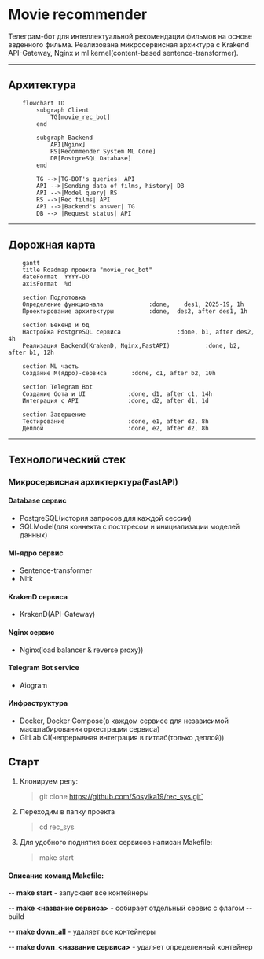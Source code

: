 # Movie recommender

Телеграм-бот для интеллектуальной рекомендации фильмов на основе ввденного фильма. Реализована микросервисная архиктура с Krakend API-Gateway, Nginx и ml kernel(content-based sentence-transformer).

---

## Архитектура

```mermaid
    flowchart TD
        subgraph Client
            TG[movie_rec_bot]
        end

        subgraph Backend
            API[Nginx]
            RS[Recommender System ML Core]
            DB[PostgreSQL Database]
        end

        TG -->|TG-BOT's queries| API
        API -->|Sending data of films, history| DB
        API -->|Model query| RS
        RS -->|Rec films| API
        API -->|Backend's answer| TG
        DB --> |Request status| API
```
---

## Дорожная карта

```mermaid
    gantt
    title Roadmap проекта "movie_rec_bot"
    dateFormat  YYYY-DD
    axisFormat  %d

    section Подготовка
    Определение функционала             :done,    des1, 2025-19, 1h
    Проектирование архитектуры          :done,  des2, after des1, 1h

    section Бекенд и бд
    Настройка PostgreSQL сервиса                :done, b1, after des2, 4h
    Реализация Backend(KrakenD, Nginx,FastAPI)          :done, b2, after b1, 12h

    section ML часть
    Создание M(ядро)-сервиса       :done, c1, after b2, 10h

    section Telegram Bot
    Создание бота и UI            :done, d1, after c1, 14h
    Интеграция с API              :done, d2, after d1, 1d

    section Завершение
    Тестирование                  :done, e1, after d2, 8h
    Деплой                        :done, e2, after d2, 8h

```
---

## Технологический стек

### Микросервисная архиктерктура(FastAPI)

#### Database сервис
-  PostgreSQL(история запросов для каждой сессии)
-  SQLModel(для коннекта с постгресом и инициализации моделей данных)
  
#### Ml-ядро сервис
- Sentence-transformer
- Nltk

#### KrakenD сервиса
- KrakenD(API-Gateway) 

#### Nginx сервис
- Nginx(load balancer & reverse proxy)) 

#### Telegram Bot service
- Aiogram

#### Инфраструктура
- Docker, Docker Compose(в каждом сервисе для независимой масштабирования оркестрации сервиса)
- GitLab CI(непрерывная интеграция в гитлаб(только деплой))


## Старт
1. Клонируем репу:
   >git clone https://github.com/Sosylka19/rec_sys.git`
   
2. Переходим в папку проекта
   >cd rec_sys

3. Для удобного поднятия всех сервисов написан Makefile:
    >make start

#### Описание команд Makefile:

-- __make start__ - запускает все контейнеры

-- __make <название сервиса>__ - собирает отдельный сервис с флагом --build

-- __make down_all__ - удаляет все  контейнеры

-- __make down___**<название сервиса>** - удаляет определенный контейнер



